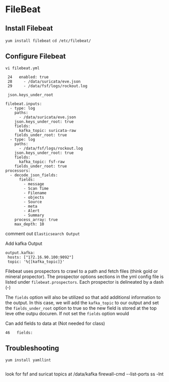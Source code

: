 # FileBeat

## Install Filebeat
`yum install filebeat`
`cd /etc/filebeat/`  

## Configure Filebeat
`vi filebeat.yml`  

```
 24   enabled: true
 28     - /data/suricata/eve.json  
 29     - /data/fsf/logs/rockout.log

 json.keys_under_root
```
```
filebeat.inputs:
  - type: log
    paths:
      - /data/suricata/eve.json
    json.keys_under_root: true
    fields:
      kafka_topic: suricata-raw
    fields_under_root: true
  - type: log
    paths:
      - /data/fsf/logs/rockout.log
    json.keys_under_root: true
    fields:
      kafka_topic: fsf-raw
    fields_under_root: true
processors:
  - decode_json_fields:
      fields:
        - message
        - Scan Time
        - Filename
        - objects
        - Source
        - meta
        - Alert
        - Summary
    process_array: true
    max_depth: 10
 ```

 comment out 
 `Elasticsearch Output`

 Add kafka Output
 ```
 output.kafka:
  hosts: ["172.16.90.100:9092"]
  topic: '%{[kafka_topic]}'

 ```

 Filebeat uses prospectors to crawl to a path and fetch files (think gold or mineral propector). The prospector options sections in the yml config file is listed under `filebeat.prospectors`. Each prospector is delineated by a dash (-)

 The `fields` option will also be utilized so that add additionsl information to the output. In this case, we will add the `kafka_topic` to our output and set the `fields_under_root` option to true so the new field is stored at the top leve othe outpu docuren. If not set the `fields` option would 

 Can add fields to data at (Not needed for class)
 ```
 46   fields:
 ```

 ## Troubleshooting
 ```
 yum install yamllint


 ```

 look for fsf and suricat topics at 
 /data/kafka
 firewall-cmd --list-ports
 ss -lnt
